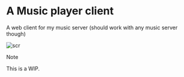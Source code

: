# A Music player client

A web client for my music server (should work with any music server though)

![scr](https://github.com/user-attachments/assets/bd1cee23-a990-4000-98b7-5f5e104255d9)


> [!NOTE]  
> This is a WIP.
